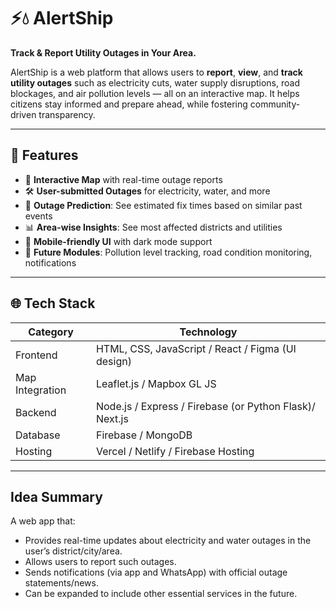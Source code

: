 # ⚡💧 AlertShip

**Track & Report Utility Outages in Your Area.**

AlertShip is a web platform that allows users to **report**, **view**, and **track utility outages** such as electricity cuts, water supply disruptions, road blockages, and air pollution levels — all on an interactive map. It helps citizens stay informed and prepare ahead, while fostering community-driven transparency.

---

## 🚀 Features

- 📍 **Interactive Map** with real-time outage reports  
- 🛠️ **User-submitted Outages** for electricity, water, and more  
- 🔔 **Outage Prediction**: See estimated fix times based on similar past events  
- 📊 **Area-wise Insights**: See most affected districts and utilities  
- 📱 **Mobile-friendly UI** with dark mode support  
- 🔄 **Future Modules**: Pollution level tracking, road condition monitoring, notifications

---

## 🌐 Tech Stack

| Category       | Technology |
|----------------|------------|
| Frontend       | HTML, CSS, JavaScript / React / Figma (UI design) |
| Map Integration| Leaflet.js / Mapbox GL JS |
| Backend        | Node.js / Express / Firebase (or Python Flask)/ Next.js |
| Database       | Firebase / MongoDB |
| Hosting        | Vercel / Netlify / Firebase Hosting |

---

## Idea Summary
A web app that:
- Provides real-time updates about electricity and water outages in the user’s district/city/area.
- Allows users to report such outages.
- Sends notifications (via app and WhatsApp) with official outage statements/news.
- Can be expanded to include other essential services in the future.

